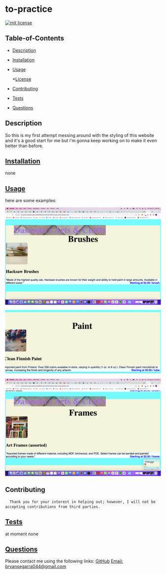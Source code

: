 # to-practice

[![mit license](https://img.shields.io/badge/License-mit-blue.svg)](undefined)

  ## Table-of-Contents
  * [Description](#description)
  * [Installation](#installation)
  * [Usage](#usage)
  
    *[License](#license)
    
  * [Contributing](#contributing)
  * [Tests](#tests)
  * [Questions](#questions)
  
  ## Description
  So this is my first attempt messing around with the styling of this website and it's a good start for me but i'm gonna keep working on to make it even better than before.

  ## [Installation](#table-of-contents)
  none

  ## [Usage](#table-of-contents)
   here are some examples: 

   ![SCREEN](./asset/screenshot.png)

   ![SCREEN](./asset/screenshot2.png)

   ![SCREEN](./asset/screenshot3.png)
    
  ## Contributing

   
      Thank you for your interest in helping out; however, I will not be accepting contributions from third parties.
      
  ## [Tests](#table-of-contents)
  at moment none 

  ##  [Questions](#table-of-contents)
  Please contact me using the following links:
  [GitHub](https://github.com/Bryguy20)
  [Email: bryansegarra044@gmail.com](mailto:bryansegarra044@gmail.com)

